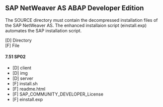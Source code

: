 ## SAP NetWeaver AS ABAP Developer Edition
The SOURCE directory must contain the decompressed installation files of the SAP NetWeaver AS.
The enhanced installaion script (einstall.exp) automates the SAP installation script.

[D] Directory <br>
[F] File

#### 7.51 SP02
+ [D] client
+ [D] img
+ [D] server
+ [F] install.sh
+ [F] readme.html
+ [F] SAP_COMMUNITY_DEVELOPER_License
+ [F] einstall.exp
